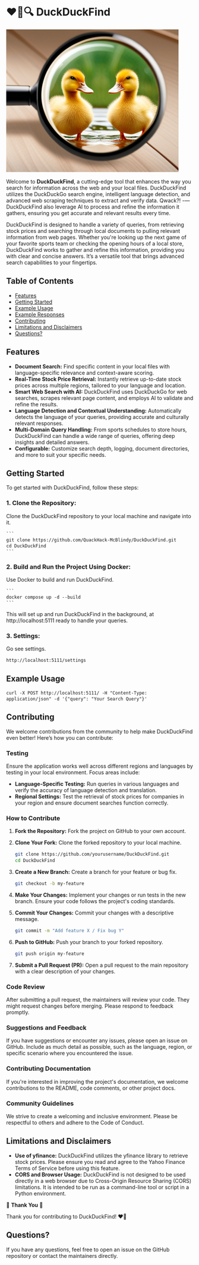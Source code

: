 # ❤️🦆🔍 DuckDuckFind

![DuckDuckFind Logo](https://raw.githubusercontent.com/QuackHack-McBlindy/DuckDuckFind/main/duckduckfind.png)

Welcome to **DuckDuckFind**, a cutting-edge tool that enhances the way you search for information across the web and your local files. DuckDuckFind utilizes the DuckDuckGo search engine, intelligent language detection, and advanced web scraping techniques to extract and verify data. Qwack?! -—DuckDuckFind also leverage AI to process and refine the information it gathers, ensuring you get accurate and relevant results every time.

DuckDuckFind is designed to handle a variety of queries, from retrieving stock prices and searching through local documents to pulling relevant information from web pages. Whether you're looking up the next game of your favorite sports team or checking the opening hours of a local store, DuckDuckFind works to gather and refine this information, providing you with clear and concise answers. It’s a versatile tool that brings advanced search capabilities to your fingertips.

## **Table of Contents**

- [Features](#features)
- [Getting Started](#getting-started)
- [Example Usage](#example-usage)
- [Example Responses](#example-responses)
- [Contributing](#contributing)
- [Limitations and Disclaimers](#limitations-and-disclaimers)
- [Questions?](#questions)

## **Features**

- **Document Search:** Find specific content in your local files with language-specific relevance and context-aware scoring.
- **Real-Time Stock Price Retrieval:** Instantly retrieve up-to-date stock prices across multiple regions, tailored to your language and location.
- **Smart Web Search with AI:** DuckDuckFind uses DuckDuckGo for web searches, scrapes relevant page content, and employs AI to validate and refine the results.
- **Language Detection and Contextual Understanding:** Automatically detects the language of your queries, providing accurate and culturally relevant responses.
- **Multi-Domain Query Handling:** From sports schedules to store hours, DuckDuckFind can handle a wide range of queries, offering deep insights and detailed answers.
- **Configurable:** Customize search depth, logging, document directories, and more to suit your specific needs.

## **Getting Started**

To get started with DuckDuckFind, follow these steps:

### **1. Clone the Repository:**

   Clone the DuckDuckFind repository to your local machine and navigate into it.

    ```
    git clone https://github.com/QuackHack-McBlindy/DuckDuckFind.git
    cd DuckDuckFind
    ```

### **2. Build and Run the Project Using Docker:**

   Use Docker to build and run DuckDuckFind.

    ```
    docker compose up -d --build
    ```

This will set up and run DuckDuckFind in the background, at http://localhost:5111 ready to handle your queries.

### **3. Settings:**

   Go see settings.

   ```
   http://localhost:5111/settings
   ```

## **Example Usage**

   ```
   curl -X POST http://localhost:5111/ -H "Content-Type: application/json" -d '{"query": "Your Search Query"}'
   ```

## **Contributing**

We welcome contributions from the community to help make DuckDuckFind even better! Here’s how you can contribute:

### **Testing**

Ensure the application works well across different regions and languages by testing in your local environment. Focus areas include:

- **Language-Specific Testing:** Run queries in various languages and verify the accuracy of language detection and translation.
- **Regional Settings:** Test the retrieval of stock prices for companies in your region and ensure document searches function correctly.

### **How to Contribute**

1. **Fork the Repository:** Fork the project on GitHub to your own account.

2. **Clone Your Fork:** Clone the forked repository to your local machine.

    ```bash
    git clone https://github.com/yourusername/DuckDuckFind.git
    cd DuckDuckFind
    ```

3. **Create a New Branch:** Create a branch for your feature or bug fix.

    ```bash
    git checkout -b my-feature
    ```

4. **Make Your Changes:** Implement your changes or run tests in the new branch. Ensure your code follows the project's coding standards.

5. **Commit Your Changes:** Commit your changes with a descriptive message.

    ```bash
    git commit -m "Add feature X / Fix bug Y"
    ```

6. **Push to GitHub:** Push your branch to your forked repository.

    ```bash
    git push origin my-feature
    ```

7. **Submit a Pull Request (PR):** Open a pull request to the main repository with a clear description of your changes.

### **Code Review**

After submitting a pull request, the maintainers will review your code. They might request changes before merging. Please respond to feedback promptly.

### **Suggestions and Feedback**

If you have suggestions or encounter any issues, please open an issue on GitHub. Include as much detail as possible, such as the language, region, or specific scenario where you encountered the issue.

### **Contributing Documentation**

If you're interested in improving the project's documentation, we welcome contributions to the README, code comments, or other project docs.

### **Community Guidelines**

We strive to create a welcoming and inclusive environment. Please be respectful to others and adhere to the Code of Conduct.

## **Limitations and Disclaimers**

- **Use of yfinance:** DuckDuckFind utilizes the yfinance library to retrieve stock prices. Please ensure you read and agree to the Yahoo Finance Terms of Service before using this feature.
- **CORS and Browser Usage:** DuckDuckFind is not designed to be used directly in a web browser due to Cross-Origin Resource Sharing (CORS) limitations. It is intended to be run as a command-line tool or script in a Python environment.

🎈 **Thank You** 🎈

Thank you for contributing to DuckDuckFind! ❤️🦆

## **Questions?**

If you have any questions, feel free to open an issue on the GitHub repository or contact the maintainers directly.
